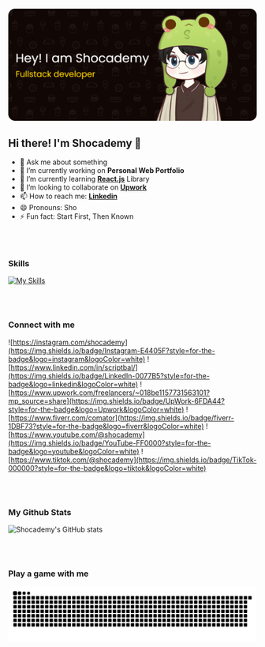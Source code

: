 

![Shocademy](img/github-header-banner.png)

<!--
**shocademy/shocademy** is a ✨ _special_ ✨ repository because its `README.md` (this file) appears on your GitHub profile.

Here are some ideas to get you started:

- 🔭 I’m currently working on ...
- 🌱 I’m currently learning ...
- 👯 I’m looking to collaborate on ...
- 🤔 I’m looking for help with ...
- 💬 Ask me about ...
- 📫 How to reach me: ...
- 😄 Pronouns: ...
- ⚡ Fun fact: ...
-->

## Hi there!  **I'm Shocademy** 👋 

- 💬 Ask me about something
- 🔭 I’m currently working on **Personal Web Portfolio**
- 🌱 I’m currently learning [**React.js**](https://react.dev/) Library 
- 👯 I’m looking to collaborate on [**Upwork**](https://www.upwork.com/freelancers/~018be1157731563101?mp_source=share)
- 📫 How to reach me: [**Linkedin**](https://www.linkedin.com/in/scriptbal/)
- 😄 Pronouns: Sho
- ⚡ Fun fact: Start First, Then Known



<br>
<br>

### Skills
[![My Skills](https://skillicons.dev/icons?i=html,css,js,php,laravel,react,vue,redux,express,nodejs,mongo,postgres,figma,mysql,python&theme=light&perline=5)](https://skillicons.dev)


<br>
<br>

### Connect with me
![https://instagram.com/shocademy](https://img.shields.io/badge/Instagram-E4405F?style=for-the-badge&logo=instagram&logoColor=white) 
![https://www.linkedin.com/in/scriptbal/](https://img.shields.io/badge/LinkedIn-0077B5?style=for-the-badge&logo=linkedin&logoColor=white) 
![https://www.upwork.com/freelancers/~018be1157731563101?mp_source=share](https://img.shields.io/badge/UpWork-6FDA44?style=for-the-badge&logo=Upwork&logoColor=white) 
![https://www.fiverr.com/comator](https://img.shields.io/badge/fiverr-1DBF73?style=for-the-badge&logo=fiverr&logoColor=white) 
![https://www.youtube.com/@shocademy](https://img.shields.io/badge/YouTube-FF0000?style=for-the-badge&logo=youtube&logoColor=white) 
![https://www.tiktok.com/@shocademy](https://img.shields.io/badge/TikTok-000000?style=for-the-badge&logo=tiktok&logoColor=white) 

<br>
<br>


### My Github Stats

![Shocademy's GitHub stats](https://github-readme-stats.vercel.app/api?username=shocademy&show_icons=true&theme=merko)


<br>
<br>

### Play a game with me
<!-- 
<picture>
  <source media="(prefers-color-scheme: dark)" srcset="https://raw.githubusercontent.com/shocademy/shocademy/output/pacman-contribution-graph-dark.svg">
  <source media="(prefers-color-scheme: light)" srcset="https://raw.githubusercontent.com/shocademy/shocademy/output/pacman-contribution-graph.svg">
  <img alt="pacman contribution graph" src="https://raw.githubusercontent.com/shocademy/shocademy/output/pacman-contribution-graph.svg">
</picture>

### -->



<img src="https://raw.githubusercontent.com/shocademy/shocademy/output/snake.svg" alt="Snake animation" />

###






















<!-- ![char](/char.jpg) -->


<!-- 
<img src="https://img.shields.io/badge/HTML5-E34F26?style=for-the-badge&logo=html5&logoColor=white"/>
<img src="https://img.shields.io/badge/CSS3-1572B6?style=for-the-badge&logo=css3&logoColor=white"/>
<img src="https://img.shields.io/badge/JavaScript-323330?style=for-the-badge&logo=javascript&logoColor=F7DF1E"/>
<img src="https://img.shields.io/badge/PHP-777BB4?style=for-the-badge&logo=php&logoColor=white"/>
<img src="	https://img.shields.io/badge/Laravel-FF2D20?style=for-the-badge&logo=laravel&logoColor=white"/>
<img src="	https://img.shields.io/badge/React-20232A?style=for-the-badge&logo=react&logoColor=61DAFB"/>
<img src="https://img.shields.io/badge/Vue%20js-35495E?style=for-the-badge&logo=vuedotjs&logoColor=4FC08D"/>
<img src="https://img.shields.io/badge/Socket.io-010101?&style=for-the-badge&logo=Socket.io&logoColor=white"/>
<img src="	https://img.shields.io/badge/Redux-593D88?style=for-the-badge&logo=redux&logoColor=white"/>
<img src="https://img.shields.io/badge/Express%20js-000000?style=for-the-badge&logo=express&logoColor=white"/>
<img src="https://img.shields.io/badge/Node%20js-339933?style=for-the-badge&logo=nodedotjs&logoColor=white"/>
<img src="https://img.shields.io/badge/MongoDB-4EA94B?style=for-the-badge&logo=mongodb&logoColor=white"/>
<img src="https://img.shields.io/badge/PostgreSQL-316192?style=for-the-badge&logo=postgresql&logoColor=white"/>
<img src="https://img.shields.io/badge/Figma-F24E1E?style=for-the-badge&logo=figma&logoColor=white"/>
<img src="https://img.shields.io/badge/Framer-black?style=for-the-badge&logo=framer&logoColor=blue"/> -->

<!-- <img src=""/> -->


